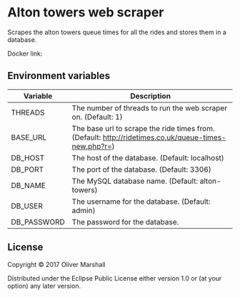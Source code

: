 # Alton towers web scraper

Scrapes the alton towers queue times for all the rides and stores them in a database.

Docker link:

## Environment variables

Variable | Description
-------- | -----------
THREADS | The number of threads to run the web scraper on. (Default: 1)
BASE_URL | The base url to scrape the ride times from. (Default: http://ridetimes.co.uk/queue-times-new.php?r=)
DB_HOST | The host of the database. (Default: localhost)
DB_PORT | The port of the database. (Default: 3306)
DB_NAME | The MySQL database name. (Default: alton-towers)
DB_USER | The username for the database. (Default: admin)
DB_PASSWORD | The password for the database.

## License

Copyright © 2017 Oliver Marshall

Distributed under the Eclipse Public License either version 1.0 or (at
your option) any later version.
